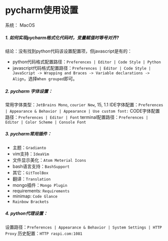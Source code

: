# pycharm使用设置

系统： MacOS

##### 1. 如何实现pycharm格式化代码时，变量赋值时等号对齐?
结论：没有找到python代码该设置配置项，但javascript是有的：
- python代码格式配置路径：`Preferences | Editor | Code Style | Python`
- javascript代码格式配置路径：`Preferences | Editor | Code Style | JavaScript -> Wrapping and Braces -> Variable declarations -> Align`，选择`When grouped`即可。

##### 2. pycharm 字体设置：
常用字体类型：`JetBrains Mono`, `courier New`, 15, 1.1
IDE字体配置：`Preferences | Appearance & Behavior | Appearance | Use custom font:`
CODE字体配置路径：`Preferences | Editor | Font`
terminal配置路径：`Preferences | Editor | Color Scheme | Console Font`

##### 3. pycharm常用插件：
- 主题：`Gradianto`
- vim支持：`IdeaVim`
- 文件显示美化：`Atom Meterial Icons`
- bash语言支持：`BashSupport`
- 其它：`GitToolBox`
- 翻译：`Translation`
- mongo插件：`Mongo Plugin`
- requirements: `Requirements`
- minimap: `Code Glance`
- `Rainbow Brackets`

##### 4. python代理设置：
设置路径：`Preferences | Appearance & Behavior | System Settings | HTTP Proxy`
历史配置：`HTTP raspi.com:1081`
